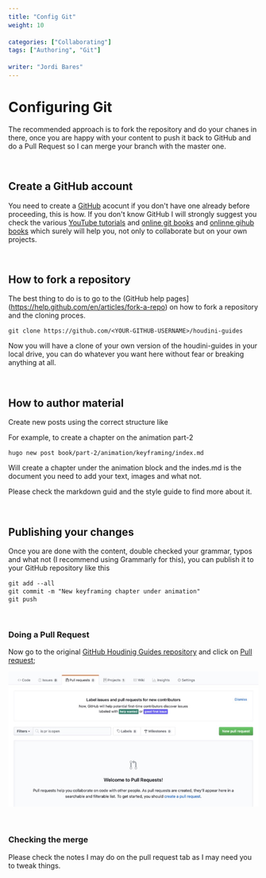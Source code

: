 ```yaml
---
title: "Config Git"
weight: 10

categories: ["Collaborating"]
tags: ["Authoring", "Git"]

writer: "Jordi Bares"
---
```

# Configuring Git

The recommended approach is to fork the repository and do your chanes in there, once you are happy with your content to push it back to GitHub and do a Pull Request so I can merge your branch with the master one.

<br/>

## Create a GitHub account

You need to create a [GitHub](https://github.com) acocunt if you don't have one already before proceeding, this is how. If you don't know GitHub I will strongly suggest you check the various [YouTube tutorials](https://www.youtube.com/watch?v=SWYqp7iY_Tc) and [online git books](http://marklodato.github.io/visual-git-guide/index-en.html) and [onlinne gihub books](https://launchschool.com/books/git/read/introduction) which surely will help you, not only to collaborate but on your own projects.

<br/>

## How to fork a repository

The best thing to do is to go to the (GitHub help pages](https://help.github.com/en/articles/fork-a-repo) on how to fork a repository and the cloning proces.

~~~
git clone https://github.com/<YOUR-GITHUB-USERNAME>/houdini-guides
~~~

Now you will have a clone of your own version of the houdini-guides in your local drive, you can do whatever you want here without fear or breaking anything at all.

<br/>

## How to author material

Create new posts using the correct structure like

For example, to create a chapter on the animation part-2
~~~
hugo new post book/part-2/animation/keyframing/index.md
~~~

Will create a chapter under the animation block and the indes.md is the document you need to add your text, images and what not.

Please check the markdown guid and the style guide to find more about it.

<br/>

## Publishing your changes

Once you are done with the content, double checked your grammar, typos and what not (I recommend using Grammarly for this), you can publish it to your GitHub repository like this

~~~
git add --all
git commit -m "New keyframing chapter under animation"
git push
~~~

<br/>

### Doing a Pull Request

Now go to the original [GitHub Houdinig Guides repository](https://github.com/jordibares/houdini-guides-website) and click on [Pull request](https://github.com/jordibares/houdini-guides-website/pulls);

![Pull Request Menu][2]

<br/>

### Checking the merge

Please check the notes I may do on the pull request tab as I may need you to tweak things.


[1]: config-git__1_menu.jpg
[2]: config-git__2_pull-request.jpg



